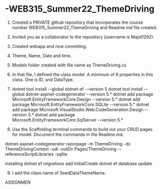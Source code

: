 # -WEB315_Summer22_ThemeDriving

1. Created a PRIVATE github repository that incorporates the course number      WEB315_Summer22_ThemeDriving and Readme.md file created.

2. Invited you as a collaborator to the repository (username is Majid1292).

3. Created webapp and now commiting.

4. Theme, Name, Date and time.

5. Models folder created with file name as ThemeDriving.cs

6.  In that file, I defined the class model. A minimum of 6
properties in this class. One is ID, and DataType.

7. dotnet tool install --global dotnet-ef --version 5
dotnet tool install --global dotnet-aspnet-codegenerator --version 5.*
dotnet add package Microsoft.EntityFrameworkCore.Design --version 5.*
dotnet add package Microsoft.EntityFrameworkCore.SQLite --version 5.*
dotnet add package Microsoft.VisualStudio.Web.CodeGeneration.Design --version 5.*
dotnet add package Microsoft.EntityFrameworkCore.SqlServer --version 5.*

8. Use the Scaffolding terminal commands to build out your CRUD pages for model.
Document the commands in the Readme.md.



dotnet-aspnet-codegenerator razorpage -m ThemeDriving -dc ThemeDrivingContext -udl -outDir Pages/ThemeDriving --referenceScriptLibraries -sqlite

installing
dotnet ef migrations add InitialCreate
dotnet ef database update

9. I add the class name of SeedDataThemeName.


ASSIGNMEN
